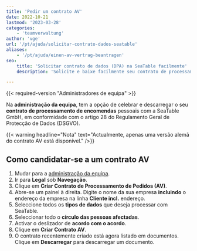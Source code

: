 ```yaml
---
title: 'Pedir um contrato AV'
date: 2022-10-21
lastmod: '2023-03-28'
categories:
    - 'teamverwaltung'
author: 'vge'
url: '/pt/ajuda/solicitar-contrato-dados-seatable'
aliases:
    - '/pt/ajuda/einen-av-vertrag-beantragen'
seo:
    title: 'Solicitar contrato de dados (DPA) na SeaTable facilmente'
    description: 'Solicite e baixe facilmente seu contrato de processamento de dados (DPA – Art. 28 RGPD) no painel SeaTable e mantenha conformidade.'

---
```


{{< required-version "Administradores de equipa" >}}

Na **administração da equipa**, tem a opção de celebrar e descarregar o seu **contrato de processamento de encomendas** pessoais com a SeaTable GmbH, em conformidade com o artigo 28 do Regulamento Geral de Protecção de Dados (DSGVO).

{{< warning  headline="Nota"  text="Actualmente, apenas uma versão alemã do contrato AV está disponível." />}}

## Como candidatar-se a um contrato AV

1. Mudar para a [administração da equipa](https://account.seatable.io).
2. Ir para **Legal** sob **Navegação**.
3. Clique em **Criar Contrato de Processamento de Pedidos (AV)**.
4. Abre-se um painel à direita. Digite o nome da sua empresa **incluindo** o endereço da empresa na linha **Cliente incl.** endereço.
5. Seleccione todos os **tipos de dados** que deseja processar com SeaTable.
6. Seleccionar todo o **círculo das pessoas afectadas**.
7. Activar o deslizador de **acordo com o acordo**.
8. Clique em **Criar Contrato AV**.
9. O contrato recentemente criado está agora listado em documentos. Clique em **Descarregar** para descarregar um documento.
